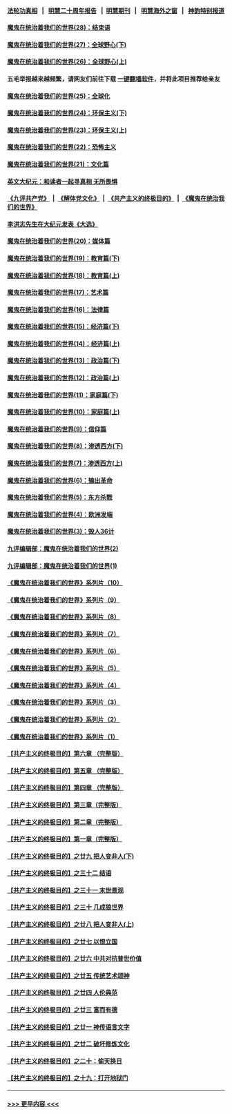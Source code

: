 #### [法轮功真相](https://github.com/gfw-breaker/truth/blob/master/README.md?t=0) &nbsp;&nbsp;|&nbsp;&nbsp; [明慧二十周年报告](https://github.com/gfw-breaker/mh-reports/blob/master/README.md?t=0) &nbsp;&nbsp;|&nbsp;&nbsp;[明慧期刊](https://github.com/gfw-breaker/mh-qikan) &nbsp;&nbsp;|&nbsp;&nbsp; [明慧海外之窗](https://github.com/gfw-breaker/mh-news/blob/master/README.md?t=0) &nbsp;&nbsp;|&nbsp;&nbsp; [神韵特别报道](https://github.com/gfw-breaker/mh-news/blob/master/shenyun.md?t=0)
#### [魔鬼在统治着我们的世界(28)：结束语](../pages/nsc422/n10936246.md?t=07091501) 
#### [魔鬼在统治着我们的世界(27)：全球野心(下)](../pages/nsc422/n10928319.md?t=07091501) 
#### [魔鬼在统治着我们的世界(26)：全球野心(上)](../pages/nsc422/n10900318.md?t=07091501) 
#### 五毛举报越来越频繁，请网友们前往下载 [一键翻墙软件](https://github.com/gfw-breaker/ssr-accounts)，并将此项目推荐给亲友
#### [魔鬼在统治着我们的世界(25)：全球化](../pages/nsc422/n10788205.md?t=07091501) 
#### [魔鬼在统治着我们的世界(24)：环保主义(下)](../pages/nsc422/n10695307.md?t=07091501) 
#### [魔鬼在统治着我们的世界(23)：环保主义(上)](../pages/nsc422/n10688613.md?t=07091501) 
#### [魔鬼在统治着我们的世界(22)：恐怖主义](../pages/nsc422/n10614727.md?t=07091501) 
#### [魔鬼在统治着我们的世界(21)：文化篇](../pages/nsc422/n10597706.md?t=07091501) 
#### [英文大纪元：和读者一起寻真相 无所畏惧](../pages/nsc422/n12542027.md?t=07091501) 
#### [《九评共产党》](https://github.com/begood0513/9ping.md/blob/master/README.md) &nbsp;|&nbsp; [《解体党文化》](../../../../jtdwh.md/blob/master/README.md)  &nbsp;|&nbsp; [《共产主义的终极目的》](../../../../gczydzjmd.md/blob/master/README.md) &nbsp;|&nbsp; [《魔鬼在统治我们的世界》](../../../../mgztzwmdsj.md/blob/master/README.md) 
#### [李洪志先生在大纪元发表《大选》](../pages/nsc422/n12534746.md?t=07091501) 
#### [魔鬼在统治着我们的世界(20)：媒体篇](../pages/nsc422/n10586579.md?t=07091501) 
#### [魔鬼在统治着我们的世界(19)：教育篇(下)](../pages/nsc422/n10564808.md?t=07091501) 
#### [魔鬼在统治着我们的世界(18)：教育篇(上)](../pages/nsc422/n10526970.md?t=07091501) 
#### [魔鬼在统治着我们的世界(17)：艺术篇](../pages/nsc422/n10499093.md?t=07091501) 
#### [魔鬼在统治着我们的世界(16)：法律篇](../pages/nsc422/n10485969.md?t=07091501) 
#### [魔鬼在统治着我们的世界(15)：经济篇(下)](../pages/nsc422/n10469975.md?t=07091501) 
#### [魔鬼在统治着我们的世界(14)：经济篇(上)](../pages/nsc422/n10457370.md?t=07091501) 
#### [魔鬼在统治着我们的世界(13)：政治篇(下)](../pages/nsc422/n10448270.md?t=07091501) 
#### [魔鬼在统治着我们的世界(12)：政治篇(上)](../pages/nsc422/n10444576.md?t=07091501) 
#### [魔鬼在统治着我们的世界(11)：家庭篇(下)](../pages/nsc422/n10440961.md?t=07091501) 
#### [魔鬼在统治着我们的世界(10)：家庭篇(上)](../pages/nsc422/n10435448.md?t=07091501) 
#### [魔鬼在统治着我们的世界(9)：信仰篇](../pages/nsc422/n10432159.md?t=07091501) 
#### [魔鬼在统治着我们的世界(8)：渗透西方(下)](../pages/nsc422/n10429603.md?t=07091501) 
#### [魔鬼在统治着我们的世界(7)：渗透西方(上)](../pages/nsc422/n10426013.md?t=07091501) 
#### [魔鬼在统治着我们的世界(6)：输出革命](../pages/nsc422/n10421536.md?t=07091501) 
#### [魔鬼在统治着我们的世界(5)：东方杀戮](../pages/nsc422/n10417707.md?t=07091501) 
#### [魔鬼在统治着我们的世界(4)：欧洲发端](../pages/nsc422/n10414890.md?t=07091501) 
#### [魔鬼在统治着我们的世界(3)：毁人36计](../pages/nsc422/n10411583.md?t=07091501) 
#### [九评编辑部：魔鬼在统治着我们的世界(2)](../pages/nsc422/n10410036.md?t=07091501) 
#### [九评编辑部：魔鬼在统治着我们的世界(1)](../pages/nsc422/n10406825.md?t=07091501) 
#### [《魔鬼在统治着我们的世界》系列片（10）](../pages/nsc422/n12292670.md?t=07091501) 
#### [《魔鬼在统治着我们的世界》系列片（9）](../pages/nsc422/n12290859.md?t=07091501) 
#### [《魔鬼在统治着我们的世界》系列片（8）](../pages/nsc422/n12287445.md?t=07091501) 
#### [《魔鬼在统治着我们的世界》系列片（7）](../pages/nsc422/n12283425.md?t=07091501) 
#### [《魔鬼在统治着我们的世界》系列片（6）](../pages/nsc422/n12282314.md?t=07091501) 
#### [《魔鬼在统治着我们的世界》系列片（5）](../pages/nsc422/n12281419.md?t=07091501) 
#### [《魔鬼在统治着我们的世界》系列片（4）](../pages/nsc422/n12274024.md?t=07091501) 
#### [《魔鬼在统治着我们的世界》系列片（3）](../pages/nsc422/n12271322.md?t=07091501) 
#### [《魔鬼在统治着我们的世界》系列片（2）](../pages/nsc422/n12269049.md?t=07091501) 
#### [《魔鬼在统治着我们的世界》系列片（1）](../pages/nsc422/n12267575.md?t=07091501) 
#### [【共产主义的终极目的】第六章 （完整版）](../pages/nsc422/n11428913.md?t=07091501) 
#### [【共产主义的终极目的】第五章 （完整版）](../pages/nsc422/n11428912.md?t=07091501) 
#### [【共产主义的终极目的】第四章 （完整版）](../pages/nsc422/n11428907.md?t=07091501) 
#### [【共产主义的终极目的】第三章（完整版）](../pages/nsc422/n11428848.md?t=07091501) 
#### [【共产主义的终极目的】第二章（完整版）](../pages/nsc422/n11428831.md?t=07091501) 
#### [【共产主义的终极目的】第一章（完整版）](../pages/nsc422/n11417651.md?t=07091501) 
#### [【共产主义的终极目的】之廿九 把人变非人(下)](../pages/nsc422/n11344140.md?t=07091501) 
#### [【共产主义的终极目的】之三十二 结语](../pages/nsc422/n11360535.md?t=07091501) 
#### [【共产主义的终极目的】之三十一 末世景观](../pages/nsc422/n11351129.md?t=07091501) 
#### [【共产主义的终极目的】之三十 几成狼世界](../pages/nsc422/n11348280.md?t=07091501) 
#### [【共产主义的终极目的】之廿八 把人变非人(上)](../pages/nsc422/n11340492.md?t=07091501) 
#### [【共产主义的终极目的】之廿七 以恨立国](../pages/nsc422/n11336944.md?t=07091501) 
#### [【共产主义的终极目的】之廿六 中共对抗普世价值](../pages/nsc422/n11324785.md?t=07091501) 
#### [【共产主义的终极目的】之廿五 传统艺术颂神](../pages/nsc422/n11296396.md?t=07091501) 
#### [【共产主义的终极目的】之廿四 人伦典范](../pages/nsc422/n11296397.md?t=07091501) 
#### [【共产主义的终极目的】之廿三 富而有德](../pages/nsc422/n11283598.md?t=07091501) 
#### [【共产主义的终极目的】之廿一 神传语言文字](../pages/nsc422/n11263265.md?t=07091501) 
#### [【共产主义的终极目的】之廿二 破坏修炼文化](../pages/nsc422/n11245728.md?t=07091501) 
#### [【共产主义的终极目的】之二十：偷天换日](../pages/nsc422/n11238846.md?t=07091501) 
#### [【共产主义的终极目的】之十九：打开地狱门](../pages/nsc422/n11206376.md?t=07091501) 

----
#### [ >>> 更早内容 <<< ](../indexes/nsc422-earlier.md)
